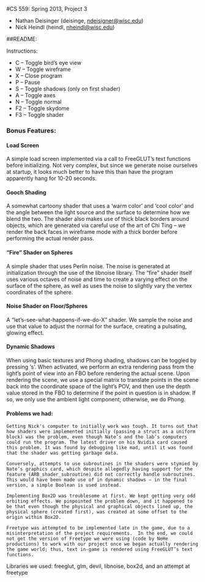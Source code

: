 #CS 559: Spring 2013, Project 3
* Nathan Deisinger (deisinge, ndeisigner@wisc.edu)
* Nick Heindl (heindl, nheindl@wisc.edu)

##README:

Instructions:
* 	C – Toggle bird’s eye view
* 	W – Toggle wireframe
* 	X – Close program
* 	P – Pause
* 	S – Toggle shadows (only on first shader)
* 	A – Toggle axes
* 	N – Toggle normal
* 	F2 – Toggle skydome
* 	F3 – Toggle shader
	
### Bonus Features:
#### Load Screen
A simple load screen implemented via a call to FreeGLUT’s text functions before initializing.  Not very complex, but since we generate noise ourselves at startup, it looks much better to have this than have the program apparently hang for 10-20 seconds.
#### Gooch Shading
A somewhat cartoony shader that uses a ‘warm color’ and ‘cool color’ and the angle between the light source and the surface to determine how we blend the two.  The shader also makes use of thick black borders around objects, which are generated via careful use of the art of Chi Ting – we render the back faces in wireframe mode with a thick border before performing the actual render pass.
#### “Fire” Shader on Spheres
A simple shader that uses Perlin noise.  The noise is generated at initialization through the use of the libnoise library.  The “fire” shader itself uses various octaves of noise and time to create a varying effect on the surface of the sphere, as well as uses the noise to slightly vary the vertex coordinates of the sphere.
#### Noise Shader on Floor/Spheres
A “let’s-see-what-happens-if-we-do-X” shader.  We sample the noise and use that value to adjust the normal for the surface, creating a pulsating, glowing effect.
#### Dynamic Shadows
When using basic textures and Phong shading, shadows can be toggled by pressing ‘s’.  When activated, we perform an extra rendering pass from the light’s point of view into an FBO before rendering the actual scene.  Upon rendering the scene, we use a special matrix to translate points in the scene back into the coordinate space of the light’s POV, and then use the depth value stored in the FBO to determine if the point in question is in shadow.  If so, we only use the ambient light component; otherwise, we do Phong.

#### Problems we had:

	Getting Nick's computer to initially work was tough. It turns out that how shaders were implemented initially (passing a struct as a uniform block) was the problem, even though Nate’s and the lab’s computers could run the program. The latest driver on his Nvidia card caused this problem. It was found by debugging like mad, until it was found that the shader was getting garbage data.  

	Conversely, attempts to use subroutines in the shaders were stymied by Nate’s graphics card, which despite allegedly having support for the feature (ARB_shader_subroutine) did not correctly handle subroutines.  This would have been made use of in dynamic shadows – in the final version, a simple Boolean is used instead.

	Implementing Box2D was troublesome at first. We kept getting very odd orbiting effects. We pinpointed the problem down, and it happened to be that even though the physical and graphical objects lined up, the physical sphere (created first), was created at some offset to the origin within Box2D.

	Freetype was attempted to be implemented late in the game, due to a misinterpretation of the project requirements.  In the end, we could not get the version of Freetype we were using (code by NeHe productions) to work with our project once we began actually rendering the game world; thus, text in-game is rendered using FreeGLUT’s text functions.
Libraries we used: freeglut, glm, devil, libnoise, box2d, and an attempt at freetype
